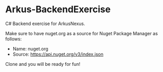 # Arkus-BackendExercise
C# Backend exercise for ArkusNexus.

Make sure to have nuget.org as a source for Nuget Package Manager as follows:

* Name: nuget.org
* Source: https://api.nuget.org/v3/index.json

Clone and you will be ready for fun!
